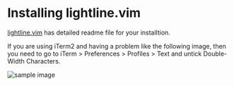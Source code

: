 # Installing lightline.vim

[lightline.vim](https://github.com/itchyny/lightline.vim) has detailed readme file for your installtion. 

If you are using iTerm2 and having a problem like the following image, then you need to go to iTerm > Preferences > Profiles > Text and untick Double-Width Characters.


![sample image](https://raw.github.com/wiki/shinokada/vimnotes/images/vimnote1.png)

